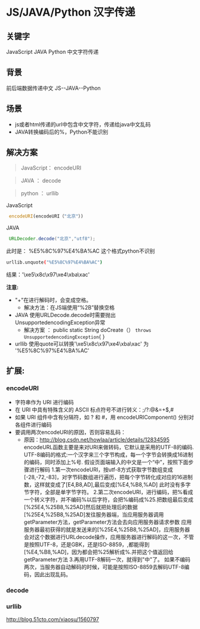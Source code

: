 # JS/JAVA/Python 汉字传递

## 关键字
JavaScript   JAVA   Python  中文字符传递
    
## 背景
前后端数据传递中文 JS--JAVA--Python
    
## 场景
- js或者html传递的url中包含中文字符，传递给java中文乱码
- JAVA转换编码后的%，Python不能识别
 
## 解决方案
> JavaScript： encodeURI

> JAVA ： decode

> python ： urllib

JavaScript
```javascript
 encodeURI(encodeURI（"北京"）)
```    
JAVA
```Java
 URLDecoder.decode("北京","utf8");
```
此时是：
%E5%8C%97%E4%BA%AC
这个格式python不识别
```sh
urllib.unquote("%E5%8C%97%E4%BA%AC")
```
结果：'\xe5\x8c\x97\xe4\xba\xac'

**注意:**
- "+"在进行解码时，会变成空格。
    - 解决方法：在JS端使用“%2B”替换空格
-  JAVA 使用URLDecode.decode时需要抛出 UnsupportedencodingException异常
    - 解决方案 ：
        public static String doCreate（） `throws UnsupportedencodingException`{
		}
- urllib 使用quote可以转换'\xe5\x8c\x97\xe4\xba\xac' 为  '%E5%8C%97%E4%BA%AC'

## 扩展:

### encodeURI
- 字符串作为 URI 进行编码
- 在 URI 中具有特殊含义的 ASCII 标点符号不进行转义：;/?:@&=+$,#
- 如果 URI 组件中含有分隔符，如 ? 和 #，用 encodeURIComponent() 分别对各组件进行编码
- 要调用两次encodeURI的原因，否则容易乱码：
  - 原因：http://blog.csdn.net/howlaa/article/details/12834595
  encodeURL函数主要是来对URI来做转码，它默认是采用的UTF-8的编码.
  UTF-8编码的格式:一个汉字来三个字节构成，每一个字节会转换成16进制的编码，同时添加上%号.
  假设页面端输入的中文是一个“中”，按照下面步骤进行解码
   1.第一次encodeURI，按utf-8方式获取字节数组变成[-28,-72,-83]，对字节码数组进行遍历，把每个字节转化成对应的16进制数，这样就变成了[E4,B8,AD],最后变成[%E4,%B8,%AD]  此时没有多字节字符，全部是单字节字符。
  2.第二次encodeURI，进行编码，把%看成一个转义字符，并不编码%以后字符，会把%编码成%25.把数组最后变成[%25E4,%25B8,%25AD]然后就把处理后的数据[%25E4,%25B8,%25AD]发往服务器端，当应用服务器调用getParameter方法，getParameter方法会去向应用服务器请求参数
应用服务器最初获得的就是发送来的[%25E4,%25B8,%25AD]，应用服务器会对这个数据进行URLdecode操作，应用服务器进行解码的这一次，不管是按照UTF-8，还是GBK，还是ISO-8859，,都能得到[%E4,%B8,%AD]，因为都会把%25解析成%.并把这个值返回给getParameter方法
 3.再用UTF-8解码一次，就得到"中"了。
如果不编码两次，当服务器自动解码的时候，可能是按照ISO-8859去解码UTF-8编码，因此出现乱码。

### decode


### urllib
http://blog.51cto.com/xiaosu/1560797


